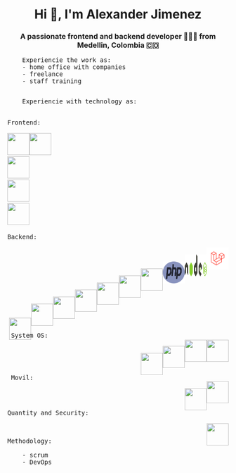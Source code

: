 

<h1 align="center">Hi 👋, I'm Alexander Jimenez</h1>

<h3 align="center">A passionate frontend and backend developer 👨🏻‍💻 from Medellin, Colombia 🇨🇴</h3>

  <pre align="left">
    Experiencie the work as:
    - home office with companies
    - freelance
    - staff training 
  </pre>
  <pre>
    Experiencie with technology as:
    
    
Frontend:
    
<img style=" width: 50px;
  height: 50px;" src="https://github.com/gilbarbara/logos/blob/master/logos/javascript.svg"><img style=" width: 50px;
  height: 50px;" src="https://github.com/gilbarbara/logos/blob/master/logos/vue.svg">
<img style=" width: 50px;
  height: 50px;" src="https://github.com/gilbarbara/logos/blob/master/logos/css-3.svg">
<img style=" width: 50px;
  height: 50px;" src="https://github.com/gilbarbara/logos/blob/master/logos/html-5.svg">
<img style=" width: 50px;
  height: 50px;" src="https://github.com/gilbarbara/logos/blob/master/logos/sass.svg">
  
Backend:

<img style=" width: 50px;
  height: 50px; float:right;" src="https://raw.githubusercontent.com/gilbarbara/logos/master/logos/laravel.svg">
<img style=" width: 50px;
  height: 50px; float:right;" src="https://github.com/gilbarbara/logos/blob/master/logos/nodejs.svg">  
<img style=" width: 50px;
  height: 50px; float:right;" src="https://github.com/gilbarbara/logos/blob/master/logos/php.svg">  
<img style=" width: 50px;
  height: 50px; float:right;" src="https://github.com/gilbarbara/logos/blob/master/logos/python.svg">  
<img style=" width: 50px;
  height: 50px; float:right;" src="https://github.com/gilbarbara/logos/blob/master/logos/graphql.svg">  
<img style=" width: 50px;
  height: 50px; float:right;" src="https://github.com/gilbarbara/logos/blob/master/logos/mongodb-icon.svg">  
<img style=" width: 50px;
  height: 50px; float:right;" src="https://github.com/gilbarbara/logos/blob/master/logos/mysql.svg">  
<img style=" width: 50px;
  height: 50px; float:right;" src="https://github.com/gilbarbara/logos/blob/master/logos/redis.svg">  
<img style=" width: 50px;
  height: 50px; float:right;" src="https://github.com/gilbarbara/logos/blob/master/logos/sqlite.svg"> 
 <img style=" width: 50px;
  height: 50px; float:right;" src="https://github.com/gilbarbara/logos/blob/master/logos/flask.svg"> 
 <img style=" width: 50px;
  height: 50px; float:right;" src="https://github.com/gilbarbara/logos/blob/master/logos/docker.svg"> 
 
 System OS:
<img style=" width: 50px;
  height: 50px; float:right;" src="https://github.com/gilbarbara/logos/blob/master/logos/archlinux.svg">  
<img style=" width: 50px;
  height: 50px; float:right;" src="https://github.com/gilbarbara/logos/blob/master/logos/microsoft-windows.svg">  
<img style=" width: 50px;
  height: 50px; float:right;" src="https://github.com/gilbarbara/logos/blob/master/logos/macOS.svg">  
  
  
 Movil: 
 <img style=" width: 50px;
  height: 50px; float:right;" src="https://github.com/gilbarbara/logos/blob/master/logos/flutter.svg"> 
 <img style=" width: 50px;
  height: 50px; float:right;" src="https://github.com/gilbarbara/logos/blob/master/logos/pwa.svg"> 
  

Quantity and Security:

<img style=" width: 50px;
  height: 50px; float:right;" src="https://github.com/gilbarbara/logos/blob/master/logos/sonarqube.svg">  
  
Methodology:
 
    - scrum
    - DevOps
    
  </pre>
